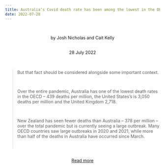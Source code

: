 ```yaml
---
title: Australia’s Covid death rate has been among the lowest in the OECD during the pandemic – but not this week
date: 2022-07-28
---
```


<br><center>by Josh Nicholas and Cait Kelly</center><br>

<center>28 July 2022</center><br><br>

<blockquote><p>But that fact should be considered alongside some important context.</p><br>

<p>Over the entire pandemic, Australia has one of the lowest death rates in the OECD – 439 deaths per million, the United States’s is 3,050 deaths per million and the United Kingdom 2,718.</p><br>

<p>New Zealand has seen fewer deaths than Australia – 378 per million – over the total pandemic but is currently seeing a large outbreak. Many OECD countries saw large outbreaks in 2020 and 2021, while more than half of the deaths in Australia have occurred since March.</p><br>

</blockquote><br>

<center><a href="https://www.theguardian.com/news/datablog/2022/jul/29/australias-covid-death-rate-has-been-among-the-lowest-in-the-oecd-during-the-pandemic-but-not-this-week">Read more</a></center>